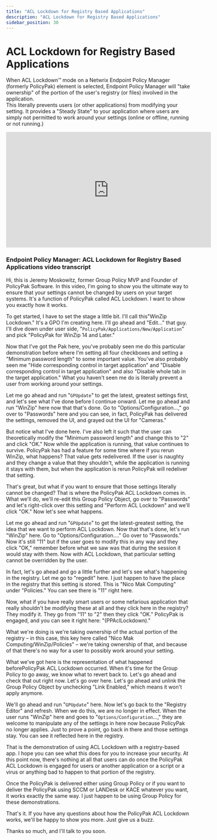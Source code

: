 ```yaml
---
title: "ACL Lockdown for Registry Based Applications"
description: "ACL Lockdown for Registry Based Applications"
sidebar_position: 30
---
```

# ACL Lockdown for Registry Based Applications

When ACL Lockdown™ mode on a Netwrix Endpoint Policy Manager (formerly PolicyPak) element is
selected, Endpoint Policy Manager will "take ownership" of the portion of the user's registry (or
files) involved in the application.  
This literally prevents users (or other applications) from modifying your setting. It provides a
"Steady State" to your application where users are simply not permitted to work around your settings
(online or offline, running or not running.)

<iframe width="560" height="315" src="https://www.youtube.com/embed/bSuxXH10vSA" title="Endpoint Policy Manager: ACL Lockdown for Registry Based Applications" frameborder="0" allow="accelerometer; autoplay; clipboard-write; encrypted-media; gyroscope; picture-in-picture; web-share" referrerpolicy="strict-origin-when-cross-origin" allowfullscreen="1"></iframe>

### Endpoint Policy Manager: ACL Lockdown for Registry Based Applications video transcript

Hi, this is Jeremy Moskowitz, former Group Policy MVP and Founder of PolicyPak Software. In this
video, I'm going to show you the ultimate way to ensure that your settings cannot be changed by
users on your target systems. It's a function of PolicyPak called ACL Lockdown. I want to show you
exactly how it works.

To get started, I have to set the stage a little bit. I'll call this"WinZip Lockdown." It's a GPO
I'm creating here. I'll go ahead and "Edit…" that guy. I'll dive down under user side,
"`PolicyPak/Applications/New/Application`" and pick "PolicyPak for WinZip 14 and Later."

Now that I've got the Pak here, you've probably seen me do this particular demonstration before
where I'm setting all four checkboxes and setting a "Minimum password length" to some important
value. You've also probably seen me "Hide corresponding control in target application" and "Disable
corresponding control in target application" and also "Disable whole tab in the target application."
What you haven't seen me do is literally prevent a user from working around your settings.

Let me go ahead and run "`GPUpdate`" to get the latest, greatest settings first, and let's see what
I've done before I continue onward. Let me go ahead and run "WinZip" here now that that's done. Go
to "Options/Configuration…," go over to "Passwords" here and you can see, in fact, PolicyPak has
delivered the settings, removed the UI, and grayed out the UI for "Cameras."

But notice what I've done here. I've also left it such that the user can theoretically modify the
"Minimum password length" and change this to "2" and click "OK." Now while the application is
running, that value continues to survive. PolicyPak has had a feature for some time where if you
rerun WinZip, what happens? That value gets redelivered. If the user is naughty and they change a
value that they shouldn't, while the application is running it stays with them, but when the
application is rerun PolicyPak will redeliver that setting.

That's great, but what if you want to ensure that those settings literally cannot be changed? That
is where the PolicyPak ACL Lockdown comes in. What we'll do, we'll re-edit this Group Policy Object,
go over to "Passwords" and let's right-click over this setting and "Perform ACL Lockdown" and we'll
click "OK." Now let's see what happens.

Let me go ahead and run "`GPUpdate`" to get the latest-greatest setting, the idea that we want to
perform ACL Lockdown. Now that that's done, let's run "WinZip" here. Go to "Options/Configuration…."
Go over to "Passwords." Now it's still "11" but if the user goes to modify this in any way and they
click "OK," remember before what we saw was that during the session it would stay with them. Now
with ACL Lockdown, that particular setting cannot be overridden by the user.

In fact, let's go ahead and go a little further and let's see what's happening in the registry. Let
me go to "regedit" here. I just happen to have the place in the registry that this setting is
stored. This is "Nico Mak Computing" under "Policies." You can see there is "11" right here.

Now, what if you have really smart users or some nefarious application that really shouldn't be
modifying these at all and they click here in the registry? They modify it. They go from "11" to "2"
then they click "OK." PolicyPak is engaged, and you can see it right here: "(PPAclLockdown)."

What we're doing is we're taking ownership of the actual portion of the registry – in this case,
this key here called "Nico Mak Computing/WinZip/Policies" – we're taking ownership of that, and
because of that there's no way for a user to possibly work around your setting.

What we've got here is the representation of what happened beforePolicyPak ACL Lockdown occurred.
When it's time for the Group Policy to go away, we know what to revert back to. Let's go ahead and
check that out right now. Let's go over here. Let's go ahead and unlink the Group Policy Object by
unchecking "Link Enabled," which means it won't apply anymore.

We'll go ahead and run "`GPUpdate`" here. Now let's go back to the "Registry Editor" and refresh.
When we do this, we are no longer in effect. When the user runs "WinZip" here and goes to
"`Options/Configuration`…," they are welcome to manipulate any of the settings in here now because
PolicyPak no longer applies. Just to prove a point, go back in there and those settings stay. You
can see it reflected here in the registry.

That is the demonstration of using ACL Lockdown with a registry-based app. I hope you can see what
this does for you to increase your security. At this point now, there's nothing at all that users
can do once the PolicyPak ACL Lockdown is engaged for users or another application or a script or a
virus or anything bad to happen to that portion of the registry.

Once the PolicyPak is delivered either using Group Policy or if you want to deliver the PolicyPak
using SCCM or LANDesk or KACE whatever you want, it works exactly the same way. I just happen to be
using Group Policy for these demonstrations.

That's it. If you have any questions about how the PolicyPak ACL Lockdown works, we'll be happy to
show you more. Just give us a buzz.

Thanks so much, and I'll talk to you soon.
